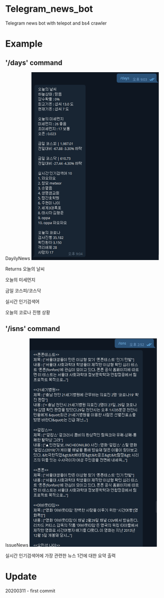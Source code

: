 # Telegram_news_bot
Telegram news bot with telepot and bs4 crawler

# Example

## '/days' command
DayilyNews
<img src="./IMG/img1.PNG" width="400">

Returns 
오늘의 날씨

오늘의 미세먼지

금일 코스피/코스닥

실시간 인기검색어

오늘의 코로나 진행 상황

## '/isns' command
IssueNews
<img src="./IMG/img2.PNG" width="400">

실시간 인기검색어에 가장 관련한 뉴스 1건에 대한 요약 출력

# Update
20200311 - first commit
